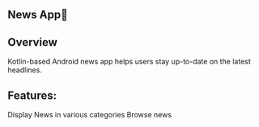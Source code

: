 ## **News App**📰

## **Overview**
Kotlin-based Android news app helps users stay up-to-date on the latest headlines.
## **Features:**

Display News in various categories
Browse news
